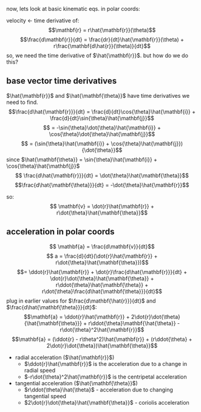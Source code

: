 now, lets look at basic kinematic eqs. in polar coords:

velocity $\leftarrow$ time derivative of:
$$\mathbf{r} = r\hat{\mathbf{r}}(\theta)$$
$$\frac{d\mathbf{r}}{dt} = \frac{dr}{dt}\hat{\mathbf{r}}(\theta) + r\frac{\mathbf{d\hat{r}}(\theta)}{dt}$$
so, we need the time derivative of $\hat{\mathbf{r}}$. but how do we do this?

## base vector time derivatives

$\hat{\mathbf{r}}$ and $\hat{\mathbf{\theta}}$ have time derivatives we need to find.
$$\frac{d\hat{\mathbf{r}}}{dt} = \frac{d}{dt}\cos{\theta}\hat{\mathbf{i}} + \frac{d}{dt}\sin{\theta}\hat{\mathbf{j}}$$
$$ = -\sin{\theta}\dot{\theta}\hat{\mathbf{i}} + \cos{\theta}\dot{\theta}\hat{\mathbf{j}}$$
$$ = (\sin{\theta}\hat{\mathbf{i}} + \cos{\theta}\hat{\mathbf{j}}){\dot{\theta}}$$
since $\hat{\mathbf{\theta}} = \sin{\theta}\hat{\mathbf{i}} + \cos{\theta}\hat{\mathbf{j}}$ 
$$ \frac{d\hat{\mathbf{r}}}{dt} = \dot{\theta}\hat{\mathbf{\theta}}$$
$$\frac{d\hat{\mathbf{\theta}}}{dt} = -\dot{\theta}\hat{\mathbf{r}}$$

so:
$$ \mathbf{v} = \dot{r}\hat{\mathbf{r}} + r\dot{\theta}\hat{\mathbf{\theta}}$$

## acceleration in polar coords
$$ \mathbf{a} = \frac{d\mathbf{v}}{dt}$$ $$ a = \frac{d}{dt}(\dot{r}\hat{\mathbf{r}} + r\dot{\theta}\hat{\mathbf{\theta}})$$
$$= \ddot{r}\hat{\mathbf{r}} + \dot{r}\frac{d\hat{\mathbf{r}}}{dt} + \dot{r}\dot{\theta}\hat{\mathbf{\theta}} + r\ddot{\theta}\hat{\mathbf{\theta}} + r\dot{\theta}\frac{d\hat{\mathbf{\theta}}}{dt}$$
plug in earlier values for $\frac{d\mathbf{\hat{r}}}{dt}$ and $\frac{d\hat{\mathbf{\theta}}}{dt}$:
$$\mathbf{a} = \ddot{r}\hat{\mathbf{r}} + 2\dot{r}\dot{\theta}{\hat{\mathbf{\theta}}} + r\ddot{\theta}\mathbf{\hat{\theta}} -r\dot{\theta}^2\hat{\mathbf{r}}$$
$$\mathbf{a} = (\ddot{r} - r\theta^2)\hat{\mathbf{r}} + (r\ddot{\theta} + 2\dot{r}\dot{\theta})\hat{\mathbf{\theta}}$$
- radial acceleration ($\hat{\mathbf{r}}$)
	- $\ddot{r}\hat{\mathbf{r}}$ is the acceleration due to a change in radial speed
	- $-r\dot{\theta}^2\hat{\mathbf{r}}$ is the centripetal acceleration
- tangential acceleration ($\hat{\mathbf{\theta}}$)
	- $r\ddot{\theta}\hat{\theta}$ - acceleration due to changing tangential speed
	- $2\dot{r}\dot{\theta}\hat{\mathbf{\theta}}$ - coriolis acceleration

 